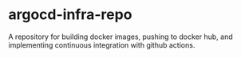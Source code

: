 # argocd-infra-repo
A repository for building docker images, pushing to docker hub, and implementing continuous integration with github actions.
